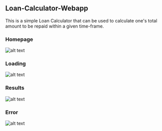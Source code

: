 ## Loan-Calculator-Webapp

This is a simple Loan Calculator that can be used to calculate one's total amount to be repaid within a given time-frame.

### Homepage
![alt text](https://github.com/MBA-997/Loan-Calculator-Webapp/blob/main/home.jpg?raw=true)

### Loading
![alt text](https://github.com/MBA-997/Loan-Calculator-Webapp/blob/main/loading.jpg?raw=true)

### Results
![alt text](https://github.com/MBA-997/Loan-Calculator-Webapp/blob/main/results.jpg?raw=true)

### Error
![alt text](https://github.com/MBA-997/Loan-Calculator-Webapp/blob/main/Error.jpg?raw=true)
